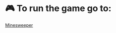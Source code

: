 # :video_game: To run the game go to:

[Minesweeper](https://matija8.github.io/Js-Minesweeper/1-minesweeper/)
